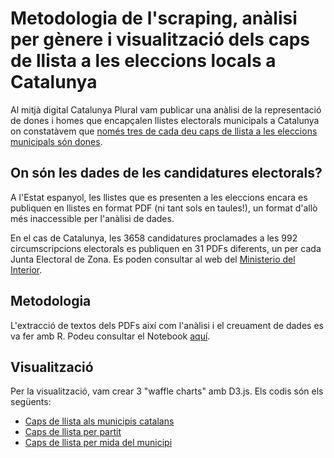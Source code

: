 # Metodologia de l'scraping, anàlisi per gènere i visualització dels caps de llista a les eleccions locals a Catalunya

Al mitjà digital Catalunya Plural vam publicar una anàlisi de la representació de dones i homes que encapçalen llistes electorals municipals a Catalunya on constatàvem que [només tres de cada deu caps de llista a les eleccions municipals són dones](http://catalunyaplural.cat/ca/nomes-tres-de-cada-deu-caps-de-llista-a-les-eleccions-municipals-son-dones/).

## On són les dades de les candidatures electorals?

A l'Estat espanyol, les llistes que es presenten a les eleccions encara es publiquen en llistes en format PDF (ni tant sols en taules!), un format d'allò més inaccessible per l'anàlisi de dades. 

En el cas de Catalunya, les 3658 candidatures proclamades a les 992 circumscripcions electorals es publiquen en 31 PDFs diferents, un per cada Junta Electoral de Zona. Es poden consultar al web del [Ministerio del Interior](https://eleccioneslocaleseuropeas19.es/parlamento-europeo/candidaturas-proclamadas.html#/locales/proclamadas).

## Metodologia

L'extracció de textos dels PDFs així com l'anàlisi i el creuament de dades es va fer amb R. Podeu consultar el Notebook [aquí](https://github.com/vicoliveres/capsdellista_eleccionslocals/blob/master/capsdellista_eleccionsmunicipals.Rmd).

## Visualització

Per la visualització, vam crear 3 "waffle charts" amb D3.js. Els codis són els següents:

* [Caps de llista als municipis catalans](https://github.com/vicoliveres/capsdellistatotal/tree/master/docs)
* [Caps de llista per partit](https://github.com/vicoliveres/capsdellistapartits/tree/master/docs)
* [Caps de llista per mida del municipi](https://github.com/vicoliveres/capsdellistamides/tree/master/docs)
